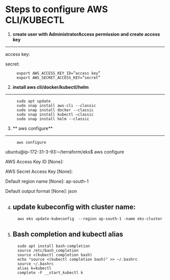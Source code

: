# Steps to configure AWS CLI/KUBECTL

1)	**create user with AdministratorAccess permission and create access key**
   -----------------------------------------------------------------------------------
   access key:
   
   secret: 
   
         export AWS_ACCESS_KEY_ID=”access key”
         export AWS_SECRET_ACCESS_KEY=”secret”

2)	**install aws cli/docker/kubectl/helm**
   -----------------------------------------------------------------------------------
         sudo apt update
         sudo snap install aws-cli --classic
         sudo snap install docker --classic
         sudo snap install kubectl –classic
         sudo snap install helm --classic

3) ** aws configure**
-----------------------------------------------------------------------------------
         aws configure
   
   ubuntu@ip-172-31-3-93:~/terraform/eks$ aws configure

   AWS Access Key ID [None]: 

   AWS Secret Access Key [None]: 

   Default region name [None]: ap-south-1

   Default output format [None]: json

4) **update kubeconfig with cluster name:**
   -----------------------------------------------------------------------------------
         aws eks update-kubeconfig  --region ap-south-1 -name eks-cluster
  
5) **Bash completion and kubectl alias**
   -----------------------------------------------------------------------------------
         sudo apt install bash-completion
         source /etc/bash_completion
         source <(kubectl completion bash)
         echo "source <(kubectl completion bash)" >> ~/.bashrc
         source ~/.bashrc
         alias k=kubectl
         complete -F __start_kubectl k
